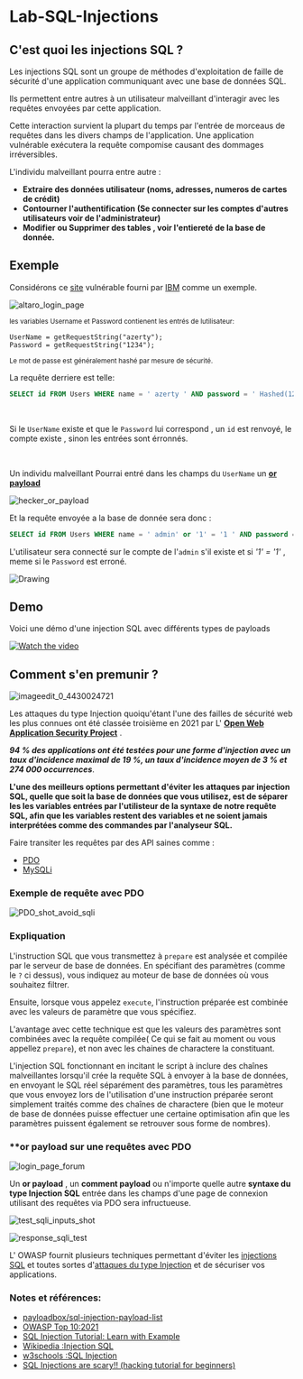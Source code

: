 # Lab-SQL-Injections

## C'est quoi les injections SQL ?

Les injections SQL sont un groupe de méthodes d'exploitation de faille de sécurité d'une application communiquant avec
une base de données SQL.


Ils  permettent entre autres à un utilisateur malveillant d'interagir avec les requêtes envoyées par cette application.

Cette interaction survient la plupart du temps par  l'entrée de morceaus de requêtes dans les divers champs de l'application.
Une application vulnérable exécutera la requête compomise  causant des dommages irréversibles.

L'individu malveillant pourra entre autre : 
- **Extraire des données utilisateur (noms, adresses, numeros de cartes de crédit)**
- **Contourner l'authentification (Se connecter sur les comptes d'autres utilisateurs voir de l'administrateur)**
- **Modifier ou Supprimer des tables , voir l'entiereté de la base de donnée.**



## Exemple

Considérons ce  [site](https://demo.testfire.net/) vulnérable fourni par [IBM](https://fr.wikipedia.org/wiki/IBM) comme un exemple.


![altaro_login_page](https://user-images.githubusercontent.com/90383672/194561607-fe6cfa95-8a26-4e85-8f25-9612fcc3bb8c.png)


<sub>
les variables Username et Password contienent les entrés de lutilisateur:
</sub>


```
UserName = getRequestString("azerty");
Password = getRequestString("1234");
```

<sub>
Le mot de passe est généralement hashé par mesure de sécurité.
</sub>





La requête derriere est telle:



```sql
SELECT id FROM Users WHERE name = ' azerty ' AND password = ' Hashed(1234)';

```

<br/>

Si le ```UserName``` existe et que le ```Password``` lui correspond  , un ```id``` est renvoyé, le compte existe , sinon les entrées sont érronnés.


<br/>

Un individu malveillant 
Pourrai entré dans les champs du ```UserName```  un [**or payload**](https://github.com/payloadbox/sql-injection-payload-list#sql-injection-auth-bypass-payloads)



![hecker_or_payload](https://user-images.githubusercontent.com/90383672/194573864-a36c285e-193c-44d8-9f56-e88b8c12d094.png)

Et la requête envoyée a la base de donnée sera donc :
```sql
SELECT id FROM Users WHERE name = ' admin' or '1' = '1 ' AND password = ' Hashed(Password)';
```

L'utilisateur sera connecté sur le compte de l'```admin``` s'il existe et si *'1' = '1'* , meme si le ```Password``` est erroné.



![Drawing](https://user-images.githubusercontent.com/90383672/194575336-9e9a7eed-8177-46f3-8b34-9a10f229ae5e.png)



## Demo


Voici une démo d'une injection SQL avec différents types de payloads

[![Watch the video](https://i.imgur.com/9XL00Cyl.png)](https://youtu.be/vt5fpE0bzSY)




## Comment s'en premunir ?


![imageedit_0_4430024721](https://user-images.githubusercontent.com/90383672/194895183-f760f745-a6b9-43d4-a007-d600c0e2ef1e.png)



Les attaques du type Injection quoiqu'étant l'une des failles de sécurité web les plus connues ont été  classée troisième en 2021 par 
L' [**Open Web Application Security Project**](https://owasp.org/Top10/fr/A03_2021-Injection/) .


***94 % des applications ont été testées pour une forme d'injection avec un taux d'incidence maximal de 19 %, un taux d'incidence moyen de 3 % et 274 000 occurrences***.


**L'une des meilleurs options permettant d'éviter les attaques par injection SQL,
quelle que soit la base de données que vous utilisez, est de séparer
les les variables entrées par l'utilisteur de la syntaxe de notre requête  SQL, afin que les variables restent des variables et ne soient jamais interprétées comme des commandes par l'analyseur SQL.**

Faire transiter les requêtes par des API saines comme :
 - [PDO](https://fr.wikipedia.org/wiki/PHP_Data_Objects)
 - [MySQLi](https://fr.wikipedia.org/wiki/MySQLi)


### Exemple de requête avec PDO


![PDO_shot_avoid_sqli](https://user-images.githubusercontent.com/90383672/194904896-9304811a-64fe-4233-8c06-aead8424b35e.png)

### Expliquation

L'instruction SQL que vous transmettez à ```prepare``` est analysée et compilée par le serveur de base de données. En spécifiant des paramètres (comme le ```?``` ci dessus), vous indiquez au moteur de base de données où vous souhaitez filtrer.

Ensuite, lorsque vous appelez ```execute```, l'instruction préparée est combinée avec les valeurs de paramètre que vous spécifiez.

L'avantage avec cette technique est que les valeurs des paramètres sont combinées avec la requête compilée( Ce qui se fait au moment ou vous appellez ```prepare```), et non avec les chaines de charactere la constituant.

L'injection SQL fonctionnant  en incitant le script à inclure des chaînes  malveillantes lorsqu'il crée la requête SQL à envoyer à la base de données, en envoyant le SQL réel séparément des paramètres, tous les paramètres que vous envoyez lors de l'utilisation d'une instruction préparée seront simplement traités comme des chaînes de charactere (bien que le moteur de base de données puisse effectuer une certaine optimisation afin que les paramètres puissent également se retrouver sous forme de nombres).


### **or payload sur une requêtes avec PDO


![login_page_forum](https://user-images.githubusercontent.com/90383672/194907445-5ac8562f-e82b-48cf-8515-e3367450b564.png)


Un **or payload** , un **comment payload** ou n'importe quelle autre **syntaxe du type Injection SQL** entrée dans les champs d'une page de connexion utilisant des requêtes via PDO sera infructueuse.

![test_sqli_inputs_shot](https://user-images.githubusercontent.com/90383672/194907858-720f0e3d-116f-4f82-a8ce-55dabb7ba8e2.png)


![response_sqli_test](https://user-images.githubusercontent.com/90383672/194908082-75fbf903-9526-4bec-b4cb-dcb6db6ff447.png)


L' OWASP fournit plusieurs techniques permettant d'éviter les [injections SQL](https://cheatsheetseries.owasp.org/cheatsheets/SQL_Injection_Prevention_Cheat_Sheet.html) et toutes sortes  d'[attaques du type Injection](https://owasp.org/Top10/fr/A03_2021-Injection/) et de sécuriser vos applications.



### Notes et références:
 - [payloadbox/sql-injection-payload-list](https://github.com/payloadbox/sql-injection-payload-list)
 - [OWASP Top 10:2021](https://owasp.org/Top10/fr/A03_2021-Injection/)
 - [SQL Injection Tutorial: Learn with Example](https://www.guru99.com/learn-sql-injection-with-practical-example.html)
 - [Wikipedia :Injection SQL](https://fr.wikipedia.org/wiki/Injection_SQL)
 - [w3schools :SQL Injection](https://www.w3schools.com/sql/sql_injection.asp)
 - [SQL Injections are scary!! (hacking tutorial for beginners)](https://youtu.be/2OPVViV-GQk)
